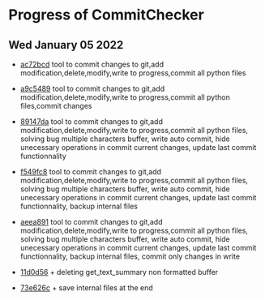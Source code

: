 # Progress of CommitChecker

## Wed January 05 2022

- [ac72bcd](https://github.com/Rob174/CommitChecker/tree/ac72bcd268c4dad7ef945d8828db657a5dcabad5) tool to commit changes to git,add modification,delete,modify,write to progress,commit all python files

- [a9c5489](https://github.com/Rob174/CommitChecker/tree/a9c54899e519f911980332d2e6d6d6f66cf359fc) tool to commit changes to git,add modification,delete,modify,write to progress,commit all python files,commit changes

- [89147da](https://github.com/Rob174/CommitChecker/tree/89147da8f82a70696c78912b59df537e1fb14434) tool to commit changes to git,add modification,delete,modify,write to progress,commit all python files, solving bug multiple characters buffer, write auto commit, hide unecessary operations in commit current changes, update last commit functionnality
- [f549fc8](https://github.com/Rob174/CommitChecker/tree/f549fc8d0d1cdd17ced050f419a73f7470152a98) tool to commit changes to git,add modification,delete,modify,write to progress,commit all python files, solving bug multiple characters buffer, write auto commit, hide unecessary operations in commit current changes, update last commit functionnality, backup internal files
- [aeea891](https://github.com/Rob174/CommitChecker/tree/aeea891d41142f5423a77d029fb905f0727b3756) tool to commit changes to git,add modification,delete,modify,write to progress,commit all python files, solving bug multiple characters buffer, write auto commit, hide unecessary operations in commit current changes, update last commit functionnality, backup internal files, commit only changes in write
- [11d0d56](https://github.com/Rob174/CommitChecker/tree/11d0d565d5d1b56394918437b9050f9a978143b2) + deleting get_text_summary non formatted buffer
- [73e626c](https://github.com/Rob174/CommitChecker/tree/73e626ca94bd024655a889dfcfea1451be6f5681) + save internal files at the end